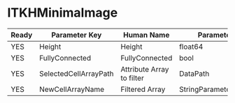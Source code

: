 # ITKHMinimaImage #

| Ready | Parameter Key | Human Name | Parameter Type | Parameter Class |
|-------|---------------|------------|-----------------|----------------|
| YES | Height | Height | float64 | Float64Parameter |
| YES | FullyConnected | FullyConnected | bool | BoolParameter |
| YES | SelectedCellArrayPath | Attribute Array to filter | DataPath | ArraySelectionParameter |
| YES | NewCellArrayName | Filtered Array | StringParameter::ValueType | StringParameter |
